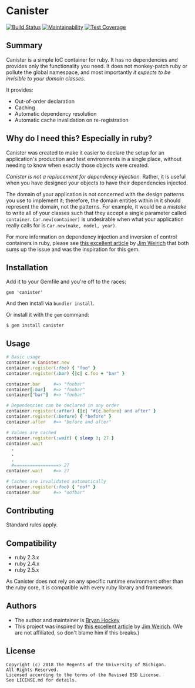 # Canister

[![Build Status](https://travis-ci.org/mlibrary/canister.svg?branch=master)](https://travis-ci.org/mlibrary/canister)
[![Maintainability](https://api.codeclimate.com/v1/badges/1768a558bf69d2f40681/maintainability)](https://codeclimate.com/github/mlibrary/canister/maintainability)
[![Test Coverage](https://api.codeclimate.com/v1/badges/1768a558bf69d2f40681/test_coverage)](https://codeclimate.com/github/mlibrary/canister/test_coverage)

## Summary

Canister is a simple IoC container for ruby. It has no dependencies and provides only
the functionality you need. It does not monkey-patch ruby or pollute the global
namespace, and most importantly *it expects to be invisible to your domain classes.*

It provides:

* Out-of-order declaration
* Caching
* Automatic dependency resolution
* Automatic cache invalidation on re-registration

## Why do I need this? Especially in ruby?

Canister was created to make it easier to declare the setup for an application's
production and test environments in a single place, without needing to know
when exactly those objects were created.

*Canister is not a replacement for
dependency injection.* Rather, it is useful when you have designed your objects
to have their dependencies injected.

The domain of your application is not concerned with the design
patterns you use to implement it; therefore, the domain entities within in it should
represent the domain, not the patterns.
For example, it would be a *mistake* to write all of your classes such that they
accept a single parameter called `container`.  `Car.new(container)` is undesirable
when what your application really calls for is `Car.new(make, model, year)`.

For more information on dependency injection and inversion of control containers in
ruby, please see
[this excellent article](https://gist.github.com/malakai97/b1d3bdf6d80c6f99a875930981243f9d)
by [Jim Weirich](https://en.wikipedia.org/wiki/Jim_Weirich) that both sums up the issue
and was the inspiration for this gem.


## Installation

Add it to your Gemfile and you're off to the races:

```
gem 'canister'
```

And then install via `bundler install`. 

Or install it with the `gem` command:

```
$ gem install canister
```

## Usage

```ruby
# Basic usage
container = Canister.new
container.register(:foo) { "foo" }
container.register(:bar) {|c| c.foo + "bar" }

container.bar     #=> "foobar"
container[:bar]   #=> "foobar"
container["bar"]  #=> "foobar"

# Dependencies can be declared in any order
container.register(:after) {|c| "#{c.before} and after" }
container.register(:before) { "before" }
container.after   #=> "before and after"

# Values are cached
container.register(:wait) { sleep 3; 27 }
container.wait
  .
  .
  .
  #=================> 27
container.wait    #=> 27

# Caches are invalidated automatically
container.register(:foo) { "oof" }
container.bar     #=> "oofbar"
```

## Contributing

Standard rules apply.

## Compatibility

* ruby 2.3.x
* ruby 2.4.x
* ruby 2.5.x

As Canister does not rely on any specific runtime environment other than
the ruby core, it is compatible with every ruby library and framework.

## Authors

* The author and maintainer is [Bryan Hockey](https://github.com/malakai97)
* This project was inspired by
  [this excellent article](https://gist.github.com/malakai97/b1d3bdf6d80c6f99a875930981243f9d)
  by [Jim Weirich](https://en.wikipedia.org/wiki/Jim_Weirich). (We are not affiliated, so
  don't blame him if this breaks.)

## License

    Copyright (c) 2018 The Regents of the University of Michigan.
    All Rights Reserved.
    Licensed according to the terms of the Revised BSD License.
    See LICENSE.md for details.

